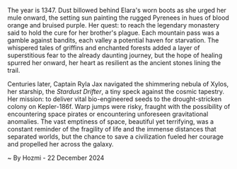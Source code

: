 
The year is 1347.  Dust billowed behind Elara's worn boots as she urged her mule onward, the setting sun painting the rugged Pyrenees in hues of blood orange and bruised purple.  Her quest: to reach the legendary monastery said to hold the cure for her brother's plague.  Each mountain pass was a gamble against bandits, each valley a potential haven for starvation.  The whispered tales of griffins and enchanted forests added a layer of superstitious fear to the already daunting journey, but the hope of healing spurred her onward, her heart as resilient as the ancient stones lining the trail.

Centuries later, Captain Ryla Jax navigated the shimmering nebula of Xylos, her starship, the *Stardust Drifter*, a tiny speck against the cosmic tapestry.  Her mission: to deliver vital bio-engineered seeds to the drought-stricken colony on Kepler-186f.  Warp jumps were risky, fraught with the possibility of encountering space pirates or encountering unforeseen gravitational anomalies.  The vast emptiness of space, beautiful yet terrifying, was a constant reminder of the fragility of life and the immense distances that separated worlds, but the chance to save a civilization fueled her courage and propelled her across the galaxy.

~ By Hozmi - 22 December 2024
